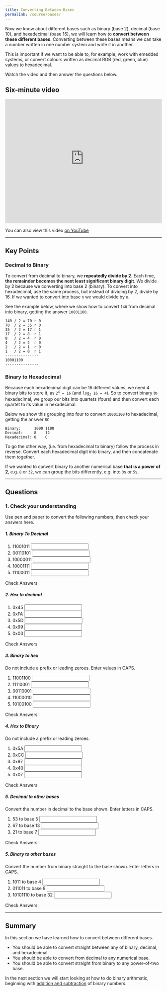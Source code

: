 ```yaml
---
title: Converting Between Bases
permalink: /course/bases/
---
```


Now we know about different bases such as binary (base 2), decimal (base 10), and hexadecimal (base 16), we will learn how to **convert between these different bases**. Converting between these bases means we can take a number written in one number system and write it in another.

This is important if we want to be able to, for example, work with emedded systems, or convert colours written as decimal RGB (red, green, blue) values to hexadecimal.

Watch the video and then answer the questions below.

## Six-minute video

<iframe width="100%" height="400px" src="https://www.youtube-nocookie.com/embed/gUZPNPjQKB4" frameborder="0" allow="accelerometer; autoplay; clipboard-write; encrypted-media; gyroscope; picture-in-picture" allowfullscreen></iframe>

You can also view this video [on YouTube](https://youtu.be/gUZPNPjQKB4)

---

## Key Points

### Decimal to Binary

To convert from decimal to binary, we **repeatedly divide by 2**. Each time, **the remainder becomes the next least significant binary digit**. We divide by 2 because we converting into base 2 (binary). To convert into hexadecimal, use the same process, but instead of dividing by 2, divide by 16. If we wanted to convert into base `n` we would divide by `n`.

See the example below, where we show how to convert `140` from decimal into binary, getting the answer `10001100`.

    140 / 2 = 70 r 0
    70  / 2 = 35 r 0
    35  / 2 = 17 r 1
    17  / 2 = 8  r 1
    8   / 2 = 4  r 0
    4   / 2 = 2  r 0
    2   / 2 = 1  r 0
    1   / 2 = 0  r 1
    ---------------
    10001100
    ---------------


### Binary to Hexadecimal

Because each hexadecimal digit can be 16 different values, we need 4 binary bits to store it, as <code>2<sup>4</sup> = 16</code> (and <code>log<sub>2</sub> 16 = 4</code>). So to convert binary to hexadecimal, we group our bits into quartets (fours) and then convert each quartet to its value in hexadecimal.

Below we show this grouping into four to convert `10001100` to hexadecimal, getting the answer `8C`

    Binary:      1000 1100
    Decimal:     8    12
    Hexadecimal: 8    C

To go the other way, (i.e. from hexadecimal to binary) follow the process in reverse. Convert each hexadecimal digit into binary, and then concatenate them together.

If we wanted to convert binary to another numerical base **that is a power of 2**, e.g. `8` or `32`, we can group the bits differently, e.g. into `3`s or `5`s.

---

## Questions

### 1. Check your understanding

Use pen and paper to convert the following numbers, then check your answers here.

##### 1. Binary To Decimal
1. <label for ="q11">11001011</label> <input type="text" id="q11" data-answer="203" /> <span id="q11c" style="display:inline-block"></span>
2. <label for ="q12">00110101</label> <input type="text" id="q12" data-answer="53" /> <span id="q12c" style="display:inline-block"></span>
3. <label for ="q13">10000011</label> <input type="text" id="q13" data-answer="131" /> <span id="q13c" style="display:inline-block"></span>
4. <label for ="q14">10001111</label> <input type="text" id="q14" data-answer="143" /> <span id="q14c" style="display:inline-block"></span>
5. <label for ="q15">11100011</label> <input type="text" id="q15" data-answer="227" /> <span id="q15c" style="display:inline-block"></span>

<a class="btn btn-primary" type="submit" onClick="checkAnswers('q1')">Check Answers</a>
<script src="/assets/check.js"></script>

##### 2. Hex to decimal
1. <label for ="q21">0x45</label> <input type="text" id="q21" data-answer="69"  /> <span id="q21c" style="display:inline-block"></span>
2. <label for ="q22">0xFA</label> <input type="text" id="q22" data-answer="250"  /> <span id="q22c" style="display:inline-block"></span>
3. <label for ="q23">0x5D</label> <input type="text" id="q23" data-answer="93"  /> <span id="q23c" style="display:inline-block"></span>
4. <label for ="q24">0x99</label> <input type="text" id="q24" data-answer="153"  /> <span id="q24c" style="display:inline-block"></span>
5. <label for ="q25">0x03</label> <input type="text" id="q25" data-answer="3"  /> <span id="q25c" style="display:inline-block"></span>

<a class="btn btn-primary" type="submit" onClick="checkAnswers('q2')">Check Answers</a>


##### 3. Binary to hex

Do not include a prefix or leading zeroes. Enter values in CAPS.

1. <label for ="q31">11001100</label> <input type="text" id="q31" data-answer="CC"  /> <span id="q31c" style="display:inline-block"></span>
2. <label for ="q32">11110001</label> <input type="text" id="q32" data-answer="F1"  /> <span id="q32c" style="display:inline-block"></span>
3. <label for ="q33">00110001</label> <input type="text" id="q33" data-answer="31"  /> <span id="q33c" style="display:inline-block"></span>
4. <label for ="q34">11000010</label> <input type="text" id="q34" data-answer="C2"  /> <span id="q34c" style="display:inline-block"></span>
5. <label for ="q35">10100100</label> <input type="text" id="q35" data-answer="A4"  /> <span id="q35c" style="display:inline-block"></span>

<a class="btn btn-primary" type="submit" onClick="checkAnswers('q3')">Check Answers</a>


##### 4. Hex to Binary

Do not include a prefix or leading zeroes.

1. <label for ="q41">0x5A</label> <input type="text" id="q41" data-answer="1011010"  /> <span id="q41c" style="display:inline-block"></span>
2. <label for ="q42">0xCC</label> <input type="text" id="q42" data-answer="11001100"  /> <span id="q42c" style="display:inline-block"></span>
3. <label for ="q43">0x97</label> <input type="text" id="q43" data-answer="10010111"  /> <span id="q43c" style="display:inline-block"></span>
4. <label for ="q44">0x40</label> <input type="text" id="q44" data-answer="1000000"  /> <span id="q44c" style="display:inline-block"></span>
5. <label for ="q45">0x07</label> <input type="text" id="q45" data-answer="111"  /> <span id="q45c" style="display:inline-block"></span>

<a class="btn btn-primary" type="submit" onClick="checkAnswers('q4')">Check Answers</a>

##### 5. Decimal to other bases

Convert the number in decimal to the base shown. Enter letters in CAPS.

1. <label for ="q51">53 to base 5</label> <input type="text" id="q51" data-answer="203"  /> <span id="q51c" style="display:inline-block"></span>
2. <label for ="q52">67 to base 13</label> <input type="text" id="q52" data-answer="5B"  /> <span id="q52c" style="display:inline-block"></span>
3. <label for ="q53">21 to base 7</label> <input type="text" id="q53" data-answer="30"  /> <span id="q53c" style="display:inline-block"></span>

<a class="btn btn-primary" type="submit" onClick="checkAnswers('q5')">Check Answers</a>


##### 5. Binary to other bases

Convert the number from binary straight to the base shown. Enter letters in CAPS.

1. <label for ="q61">1011 to base 4</label> <input type="text" id="q61" data-answer="23"  /> <span id="q61c" style="display:inline-block"></span>
2. <label for ="q62">011011 to base 8</label> <input type="text" id="q62" data-answer="33"  /> <span id="q62c" style="display:inline-block"></span>
3. <label for ="q63">10101110 to base 32</label> <input type="text" id="q63" data-answer="5E"  /> <span id="q63c" style="display:inline-block"></span>

<a class="btn btn-primary" type="submit" onClick="checkAnswers('q6')">Check Answers</a>


---

## Summary

In this section we have learned how to convert between different bases.

* You should be able to convert straight between any of binary, decimal, and hexadecimal.
* You should be able to convert from decimal to any numerical base.
* You should be able to convert straight from binary to any power-of-two base.

In the next section we will start looking at how to do binary arithmatic, beginning with [addition and subtraction](../binary-addition/) of binary numbers.